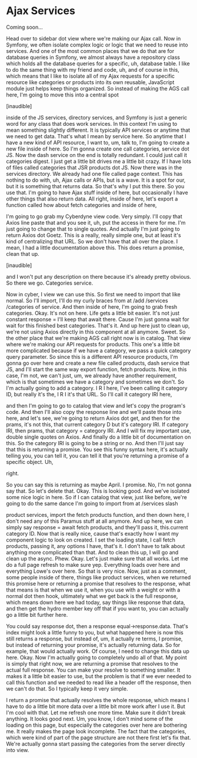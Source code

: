 # Ajax Services

Coming soon...

Head over to sidebar dot view where we're making our Ajax call. Now in Symfony, we
often isolate complex logic or logic that we need to reuse into services. And one of
the most common places that we do that are for database queries in Symfony, we almost
always have a repository class which holds all the database queries for a specific,
uh, database table. I like to do the same thing with my friend and code, uh, and of
course in this, which means that I like to isolate all of my Ajax requests for a
specific resource like categories or products into its own reusable, JavaScript
module just helps keep things organized. So instead of making the AGS call here, I'm
going to move this into a central spot

[inaudible]

inside of the JS services, directory services, and Symfony is just a generic word for
any class that does work services. In this context I'm using to mean something
slightly different. It is typically API services or anytime that we need to get data.
That's what I mean by service here. So anytime that I have a new kind of API
resource, I want to, um, talk to, I'm going to create a new file inside of here. So
I'm gonna create one call categories, service dot JS. Now the dash service on the end
is totally redundant. I could just call it categories digest. I just get a little bit
drives me a little bit crazy. If I have lots of files called categories that JSR
products dot JS. Now there was in the services directory. We already had one file
called page context. This has nothing to do with, uh, Ajax calls or APIs, but is a
wave. It is a spot for our, but it is something that returns data. So that's why I
put this there. So you use that. I'm going to have Ajax stuff inside of here, but
occasionally I have other things that also return data. All right, inside of here,
let's export a function called how about fetch categories and inside of here,

I'm going to go grab my Cyberdyne view code. Very simply. I'll copy that Axios line
paste that and you see it, uh, put the access in there for me. I'm just going to
change that to single quotes. And actually I'm just going to return Axios dot Goetz.
This is a really, really simple one, but at least it's kind of centralizing that URL.
So we don't have that all over the place. I mean, I had a little documentation above
this. This does return a promise, clean that up.

[inaudible]

and I won't put any description on there because it's already pretty obvious. So
there we go. Categories service.

Now in cyber, I view we can use this. So first we need to import that like normal. So
I'll import, I'll do my curly braces from at /add /services /categories of service.
And then inside of here, I'm going to grab fresh categories. Okay. It's not on here.
Life gets a little bit easier. It's not just constant response = I'll keep that await
there. Cause I'm just gonna wait for wait for this finished best categories. That's
it. And up here just to clean up, we're not using Axios directly in this component at
all anymore. Sweet. So the other place that we're making AGS call right now is in
catalog. That view where we're making our API requests for products. This one's a
little bit more complicated because if we have a category, we pass a quick category
query parameter. So since this is a different API resource products, I'm gonna go
over here and create a new file called products, dash service that JS, and I'll start
the same way export function, fetch products. Now, in this case, I'm not, we can't
just, um, we already have another requirement, which is that sometimes we have a
category and sometimes we don't. So I'm actually going to add a category. I R I here,
I've been calling it category ID, but really it's the, I R I it's that URL. So I'll
call it category IRI here,

and then I'm going to go to catalog that view and let's copy the program's code. And
then I'll also copy the response line and we'll paste those into here, and let's see,
we're going to return Axios dot get, and then for the prams, it's not this, that
current category D but it's category IRI. If category IRI, then prams, that category
= category IRI. And I will fix my important use, double single quotes on Axios. And
finally do a little bit of documentation on this. So the category IRI is going to be
a string or no. And then I'll just say that this is returning a promise. You see this
funny syntax here, it's actually telling you, you can tell it, you can tell it that
you're returning a promise of a specific object. Uh,

right.

So you can say this is returning as maybe April. I promise. No, I'm not gonna say
that. So let's delete that. Okay. This is looking good. And we've isolated some nice
logic in here. So if I can catalog that view, just like before, we're going to do the
same dance I'm going to import from at /services slash

product services, import the fetch products function, and then down here, I don't
need any of this Paramus stuff at all anymore. And up here, we can simply say
response = await fetch products, and they'll pass it, this.current category ID. Now
that is really nice, cause that's exactly how I want my component logic to look on
created. I set the loading state, I call fetch products, passing it, any options I
have, that's it. I don't have to talk about anything more complicated than that. And
to clean this up, I will go and clean up the async. Phew. Okay. Let's just make sure
that all works. Let me do a full page refresh to make sure yep. Everything loads over
here and everything Lowe's over here. So that is very nice. Now, just as a comment,
some people inside of there, things like product services, when we returned this
promise here or returning a promise that resolves to the response, what that means is
that when we use it, when you use with a weight or with a normal dot then hook,
ultimately what we get back is the full response, which means down here we had today,
say things like response that data, and then get the hydro member key off that if you
want to, you can actually go a little bit further here.

You could say response dot, then a response equal->response.data. That's index might
look a little funny to you, but what happened here is now this still returns a
response, but instead of, um, it actually re terms, I promise, but instead of
returning your promise, it's actually returning data. So for example, that would
actually work. Of course, I need to change this data up here. Okay. Now I'm actually
going to completely undo all of that. My point is simply that right now, we are
returning a promise that resolves to the actual full response. You can make your
resolve to something smaller. It makes it a little bit easier to use, but the problem
is that if we ever needed to call this function and we needed to read like a header
off the response, then we can't do that. So I typically keep it very simple.

I return a promise that actually resolves the whole response, which means I have to
do a little bit more data over a little bit more work after I use it. But I'm cool
with that. Let me refresh one more time. Make sure it didn't break anything. It looks
good next. Um, you know, I don't mind some of the loading on this page, but
especially the categories over here are bothering me. It really makes the page look
incomplete. The fact that the categories, which were kind of part of the page
structure are not there first let's fix that. We're actually gonna start passing the
categories from the server directly into view.

